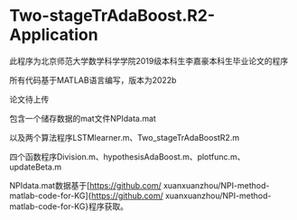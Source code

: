 # Two-stageTrAdaBoost.R2-Application
此程序为北京师范大学数学科学学院2019级本科生李嘉豪本科生毕业论文的程序

所有代码基于MATLAB语言编写，版本为2022b

论文待上传

包含一个储存数据的mat文件NPIdata.mat

以及两个算法程序LSTMlearner.m、Two_stageTrAdaBoostR2.m

四个函数程序Division.m、hypothesisAdaBoost.m、plotfunc.m、updateBeta.m

NPIdata.mat数据基于[https://github.com/
xuanxuanzhou/NPI-method-matlab-code-for-KG]{https://github.com/
xuanxuanzhou/NPI-method-matlab-code-for-KG}程序获取。

